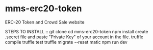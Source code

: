 # mms-erc20-token
ERC-20 Token and Crowd Sale website

STEPS TO INSTALL ::
git clone
cd mms-erc20-token
npm install
create .secret file and paste "Private Key" of your account in the file.
truffle compile
truffle test
truffle migrate --reset matic
npm run dev
